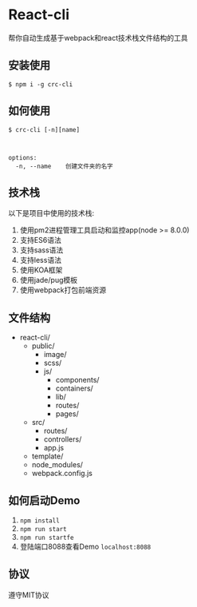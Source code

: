 # React-cli
帮你自动生成基于webpack和react技术栈文件结构的工具
## 安装使用
`$ npm i -g crc-cli`

## 如何使用
```
$ crc-cli [-n][name]



options:
  -n, --name    创建文件夹的名字
```

## 技术栈
以下是项目中使用的技术栈:
1. 使用pm2进程管理工具启动和监控app(node >= 8.0.0)
2. 支持ES6语法
3. 支持sass语法
4. 支持less语法
5. 使用KOA框架
6. 使用jade/pug模板
7. 使用webpack打包前端资源
## 文件结构
* react-cli/
  * public/
    * image/
    * scss/
    * js/
      * components/
      * containers/
      * lib/
      * routes/
      * pages/
  * src/
    * routes/
    * controllers/
    * app.js
  * template/
  * node_modules/
  * webpack.config.js
## 如何启动Demo
1. `npm install`
2. `npm run start`
3. `npm run startfe`
4. 登陆端口8088查看Demo `localhost:8088`

## 协议
遵守MIT协议
